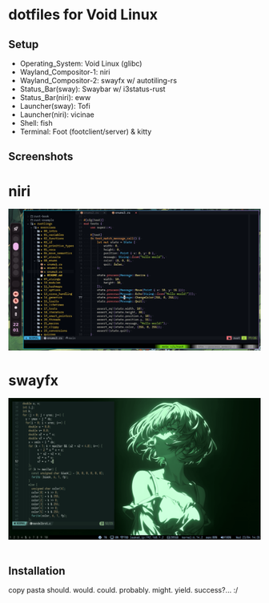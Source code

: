 # dotfiles  for Void Linux
## Setup
- Operating_System: Void Linux (glibc)
- Wayland_Compositor-1: niri 
- Wayland_Compositor-2: swayfx w/ autotiling-rs
- Status_Bar(sway): Swaybar w/ i3status-rust
- Status_Bar(niri): eww
- Launcher(sway): Tofi
- Launcher(niri): vicinae
- Shell: fish
- Terminal: Foot (footclient/server) & kitty

[//]: <> (yes i KNOW my use of &nbsp should me considered as a war crime and it deserves no less than cartel style execution, pls dont judge..   )
## Screenshots

# niri
![niri_neovim.png](https://github.com/Hari-c137/ricefield/blob/main/assets/niri_neovim.png)
 # swayfx
![nvim.png](https://github.com/Hari-c137/ricefield/blob/main/assets/nvim.png)&nbsp;&nbsp;&nbsp;&nbsp;&nbsp;&nbsp;&nbsp;&nbsp;

## Installation

copy pasta should. would. could. probably. might. yield. success?... :/
